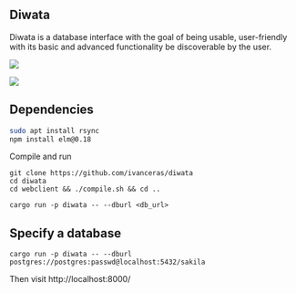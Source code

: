 ## Diwata 
Diwata is a database interface with the goal of being usable, user-friendly with its basic and advanced functionality be discoverable by the user.

[![](https://travis-ci.org/ivanceras/diwata.svg?branch=master)](https://travis-ci.org/ivanceras/diwata)


![](https://raw.githubusercontent.com/ivanceras/diwata/master/diwata1.png)

## Dependencies 
```sh
sudo apt install rsync
npm install elm@0.18

```

Compile and run
```
git clone https://github.com/ivanceras/diwata
cd diwata
cd webclient && ./compile.sh && cd ..

cargo run -p diwata -- --dburl <db_url>

```

## Specify a database

```
cargo run -p diwata -- --dburl postgres://postgres:passwd@localhost:5432/sakila
```
Then visit http://localhost:8000/


